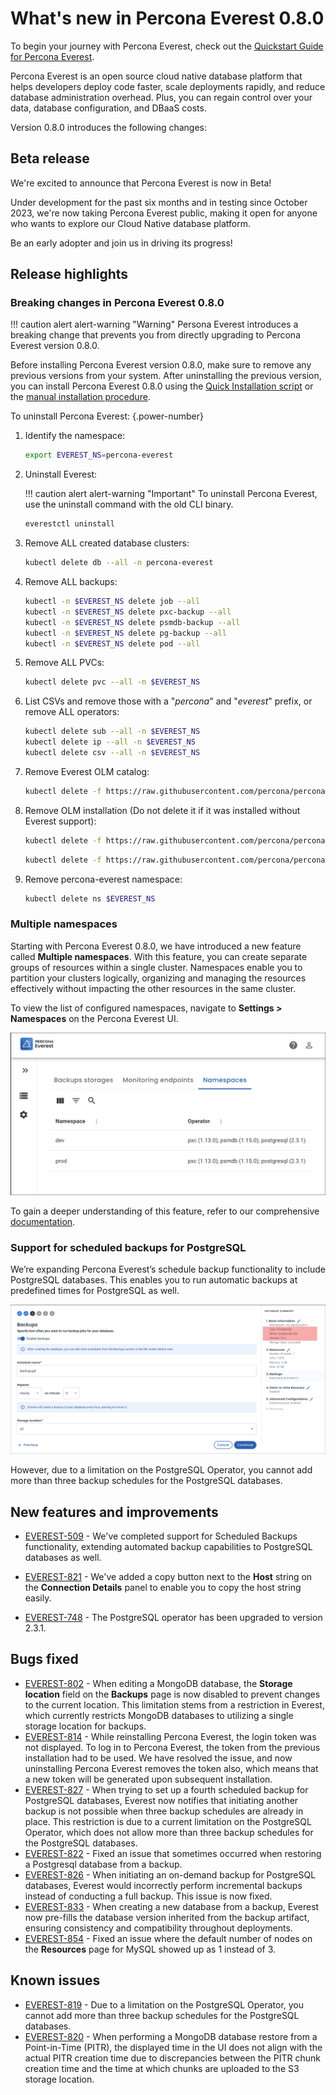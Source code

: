 # What's new in Percona Everest 0.8.0

To begin your journey with Percona Everest, check out the [Quickstart Guide for Percona Everest](../quickstart-guide/quick-install.md).

Percona Everest is an open source cloud native database platform that helps developers deploy code faster, scale deployments rapidly, and reduce database administration overhead. Plus, you can regain control over your data, database configuration, and DBaaS costs.

Version 0.8.0 introduces the following changes:

## Beta release

We're excited to announce that Percona Everest is now in Beta!

Under development for the past six months and in testing since October 2023, we're now taking Percona Everest public, making it open for anyone who wants to explore our Cloud Native database platform.

Be an early adopter and join us in driving its progress!

## Release highlights

### Breaking changes in Percona Everest 0.8.0

!!! caution alert alert-warning "Warning"
    Persona Everest introduces a breaking change that prevents you from directly upgrading to Percona Everest version 0.8.0.

Before installing Percona Everest version 0.8.0, make sure to remove any previous versions from your system. After uninstalling the previous version, you can install Percona Everest 0.8.0 using the [Quick Installation script](../quickstart-guide/qs-overview.md) or the [manual installation procedure](../install/SetupPrereqs.md).

To uninstall Percona Everest:
{.power-number}

1. Identify the namespace:

    ```sh
    export EVEREST_NS=percona-everest
    ```

2. Uninstall Everest:

    !!! caution alert alert-warning "Important"
        To uninstall Percona Everest, use the uninstall command with the old CLI binary.

    ```sh
    everestctl uninstall
    ```

3. Remove ALL created database clusters:

    ```sh
    kubectl delete db --all -n percona-everest
    ```

4. Remove ALL backups:

    ```sh
    kubectl -n $EVEREST_NS delete job --all
    kubectl -n $EVEREST_NS delete pxc-backup --all
    kubectl -n $EVEREST_NS delete psmdb-backup --all
    kubectl -n $EVEREST_NS delete pg-backup --all
    kubectl -n $EVEREST_NS delete pod --all
    ```

5. Remove ALL PVCs:

    ```sh
    kubectl delete pvc --all -n $EVEREST_NS
    ```

6. List CSVs and remove those with a "*percona*" and "*everest*" prefix, or remove ALL operators:

    ```sh
    kubectl delete sub --all -n $EVEREST_NS
    kubectl delete ip --all -n $EVEREST_NS
    kubectl delete csv --all -n $EVEREST_NS
    ```
7. Remove Everest OLM catalog:

    ```sh
    kubectl delete -f https://raw.githubusercontent.com/percona/percona-everest-cli/v0.7.0/data/crds/olm/percona-dbaas-catalog.yaml
    ```

8. Remove OLM installation (Do not delete it if it was installed without Everest support):

    ```sh
    kubectl delete -f https://raw.githubusercontent.com/percona/percona-everest-cli/v0.7.0/data/crds/olm/crds.yaml
    ```

    ```sh
    kubectl delete -f https://raw.githubusercontent.com/percona/percona-everest-cli/v0.7.0/data/crds/olm/olm.yaml
    ```

9. Remove percona-everest namespace:

    ```sh
    kubectl delete ns $EVEREST_NS
    ```



### Multiple namespaces

Starting with Percona Everest 0.8.0, we have introduced a new feature called **Multiple namespaces**. With this feature, you can create separate groups of resources within a single cluster. Namespaces enable you to partition your clusters logically, organizing and managing the resources effectively without impacting the other resources in the same cluster.

To view the list of configured namespaces, navigate to <i class="uil uil-cog"></i> **Settings > Namespaces** on the Percona Everest UI.

![!image](../images/everest_multinamespaces.png)

To gain a deeper understanding of this feature, refer to our comprehensive [documentation](https://docs.percona.com/everest/use/multi-namespaces.html).

### Support for scheduled backups for PostgreSQL

We’re expanding Percona Everest’s schedule backup functionality to include PostgreSQL databases. This enables you to run automatic backups at predefined times for PostgreSQL as well.

![!image](../images/PostreSQL_Backups.png)


However, due to a limitation on the PostgreSQL Operator, you cannot add more than three backup schedules for the PostgreSQL databases.

## New features and improvements

- [EVEREST-509](https://perconadev.atlassian.net/browse/EVEREST-509) - We've completed support for Scheduled Backups functionality, extending automated backup capabilities to PostgreSQL databases as well.

- [EVEREST-821](https://perconadev.atlassian.net/browse/EVEREST-821) - We've added a copy button next to the **Host** string on the **Connection Details** panel to enable you to copy the host string easily.

- [EVEREST-748](https://perconadev.atlassian.net/browse/EVEREST-748) - The PostgreSQL operator has been upgraded to version 2.3.1.

## Bugs fixed

- [EVEREST-802](https://perconadev.atlassian.net/browse/EVEREST-802) - When editing a MongoDB database, the **Storage location** field on the **Backups** page is now disabled to prevent changes to the current location. This limitation stems from a restriction in Everest, which currently restricts MongoDB databases to utilizing a single storage location for backups.
- [EVEREST-814](https://perconadev.atlassian.net/browse/EVEREST-814) - While reinstalling Percona Everest, the login token was not displayed. To log in to Percona Everest, the token from the previous installation had to be used. We have resolved the issue, and now uninstalling Percona Everest removes the token also, which means that a new token will be generated upon subsequent installation.
- [EVEREST-827](https://perconadev.atlassian.net/browse/EVEREST-827) - When trying to set up a fourth scheduled backup for PostgreSQL databases, Everest now notifies that initiating another backup is not possible when three backup schedules are already in place. This restriction is due to a current limitation on the PostgreSQL Operator, which does not allow more than three backup schedules for the PostgreSQL databases.
- [EVEREST-822](https://perconadev.atlassian.net/browse/EVEREST-822) - Fixed an issue that sometimes occurred when restoring a Postgresql database from a backup.
- [EVEREST-826](https://perconadev.atlassian.net/browse/EVEREST-826)  - When initiating an on-demand backup for PostgreSQL databases, Everest would incorrectly perform incremental backups instead of conducting a full backup. This issue is now fixed.
- [EVEREST-833](https://perconadev.atlassian.net/browse/EVEREST-833) - When creating a new database from a backup, Everest now pre-fills the database version inherited from the backup artifact, ensuring consistency and compatibility throughout deployments.
- [EVEREST-854](https://perconadev.atlassian.net/browse/EVEREST-854) - Fixed an issue where the default number of nodes on the **Resources** page for MySQL showed up as 1 instead of 3. 

## Known issues

- [EVEREST-819](https://perconadev.atlassian.net/browse/EVEREST-819) - Due to a limitation on the PostgreSQL Operator, you cannot add more than three backup schedules for the PostgreSQL databases.
- [EVEREST-820](https://perconadev.atlassian.net/browse/EVEREST-820) - When performing a MongoDB database restore from a Point-in-Time (PITR), the displayed time in the UI does not align with the actual PITR creation time due to discrepancies between the PITR chunk creation time and the time at which chunks are uploaded to the S3 storage location.

